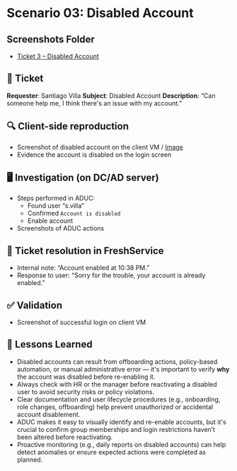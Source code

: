 # Scenario 03: Disabled Account

## Screenshots Folder
- [Ticket 3 – Disabled Account](../screenshots/3.disabled_account_ticket)

## 🎫 Ticket
**Requester**: Santiago Villa
**Subject**: Disabled Account
**Description**: “Can someone help me, I think there's an issue with my account.”

## 🔍 Client-side reproduction
- Screenshot of disabled account on the client VM / [Image](../screenshots/3.disabled_account_ticket/1.disabled_account.png)
- Evidence the account is disabled on the login screen

## 🖥️ Investigation (on DC/AD server)
- Steps performed in ADUC:
  - Found user “s.villa”
  - Confirmed `Account is disabled`
  - Enable account
- Screenshots of ADUC actions

## 🧾 Ticket resolution in FreshService
- Internal note: “Account enabled at 10:38 PM.”
- Response to user: “Sorry for the trouble, your account is already enabled.”

## ✅ Validation
- Screenshot of successful login on client VM

## 📄 Lessons Learned

- Disabled accounts can result from offboarding actions, policy-based automation, or manual administrative error — it's important to verify **why** the account was disabled before re-enabling it.
- Always check with HR or the manager before reactivating a disabled user to avoid security risks or policy violations.
- Clear documentation and user lifecycle procedures (e.g., onboarding, role changes, offboarding) help prevent unauthorized or accidental account disablement.
- ADUC makes it easy to visually identify and re-enable accounts, but it's crucial to confirm group memberships and login restrictions haven’t been altered before reactivating.
- Proactive monitoring (e.g., daily reports on disabled accounts) can help detect anomalies or ensure expected actions were completed as planned.
